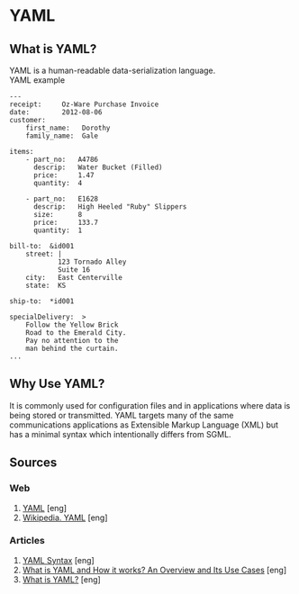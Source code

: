 # YAML

## What is YAML?
YAML is a human-readable data-serialization language.  
YAML example
```
---
receipt:     Oz-Ware Purchase Invoice
date:        2012-08-06
customer:
    first_name:   Dorothy
    family_name:  Gale

items:
    - part_no:   A4786
      descrip:   Water Bucket (Filled)
      price:     1.47
      quantity:  4

    - part_no:   E1628
      descrip:   High Heeled "Ruby" Slippers
      size:      8
      price:     133.7
      quantity:  1

bill-to:  &id001
    street: |
            123 Tornado Alley
            Suite 16
    city:   East Centerville
    state:  KS

ship-to:  *id001

specialDelivery:  >
    Follow the Yellow Brick
    Road to the Emerald City.
    Pay no attention to the
    man behind the curtain.
...
```

## Why Use YAML?
It is commonly used for configuration files and in applications where data is being stored or transmitted. YAML targets many of the same communications applications as Extensible Markup Language (XML) but has a minimal syntax which intentionally differs from SGML.

## Sources
### Web
1. [YAML](https://yaml.org/) [eng]
2. [Wikipedia. YAML](https://en.wikipedia.org/wiki/YAML) [eng]
### Articles
1. [YAML Syntax](https://learn.getgrav.org/16/advanced/yaml) [eng]
2. [What is YAML and How it works? An Overview and Its Use Cases](https://www.devopsschool.com/blog/what-is-yaml-and-how-it-works-an-overview-and-its-use-cases/) [eng]
3. [What is YAML?](https://www.redhat.com/en/topics/automation/what-is-yaml) [eng]
